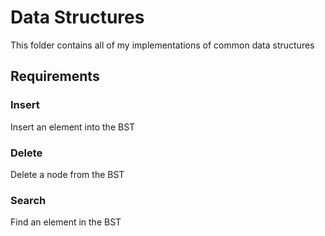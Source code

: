 # Data Structures

This folder contains all of my implementations of common data structures

## Requirements

### Insert
Insert an element into the BST

### Delete
Delete a node from the BST

### Search
Find an element in the BST
